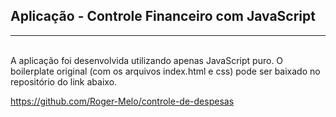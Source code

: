 ## Aplicação - Controle Financeiro com JavaScript
----------------
<br>
A aplicação foi desenvolvida utilizando apenas JavaScript puro. O boilerplate original (com os arquivos index.html e css) pode ser baixado no repositório do link abaixo.

<br>

https://github.com/Roger-Melo/controle-de-despesas